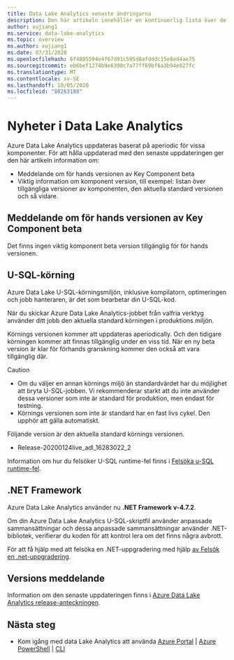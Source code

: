 ```yaml
---
title: Data Lake Analytics senaste ändringarna
description: Den här artikeln innehåller en kontinuerlig lista över de senaste ändringarna som görs i Data Lake Analytics.
author: xujiang1
ms.service: data-lake-analytics
ms.topic: overview
ms.author: xujiang1
ms.date: 07/31/2020
ms.openlocfilehash: 6f4885594e4f67d91c595d8afdddc15e8ed4ae75
ms.sourcegitcommit: eb6bef1274b9e6390c7a77ff69bf6a3b94e827fc
ms.translationtype: MT
ms.contentlocale: sv-SE
ms.lasthandoff: 10/05/2020
ms.locfileid: "88263188"
---
```

# <a name="whats-new-in-data-lake-analytics"></a>Nyheter i Data Lake Analytics

Azure Data Lake Analytics uppdateras baserat på aperiodic för vissa komponenter. För att hålla uppdaterad med den senaste uppdateringen ger den här artikeln information om:

- Meddelande om för hands versionen av Key Component beta
- Viktig information om komponent version, till exempel: listan över tillgängliga versioner av komponenten, den aktuella standard versionen och så vidare.


## <a name="notification-of-key-component-beta-preview"></a>Meddelande om för hands versionen av Key Component beta

Det finns ingen viktig komponent beta version tillgänglig för för hands versionen. 

## <a name="u-sql-runtime"></a>U-SQL-körning

Azure Data Lake U-SQL-körningsmiljön, inklusive kompilatorn, optimeringen och jobb hanteraren, är det som bearbetar din U-SQL-kod.

När du skickar Azure Data Lake Analytics-jobbet från valfria verktyg använder ditt jobb den aktuella standard körningen i produktions miljön. 

Körnings versionen kommer att uppdateras aperiodically. Och den tidigare körningen kommer att finnas tillgänglig under en viss tid. När en ny beta version är klar för förhands granskning kommer den också att vara tillgänglig där.

> [!CAUTION]
> - Om du väljer en annan körnings miljö än standardvärdet har du möjlighet att bryta U-SQL-jobben. Vi rekommenderar starkt att du inte använder dessa versioner som inte är standard för produktion, men endast för testning.
> - Körnings versionen som inte är standard har en fast livs cykel. Den upphör att gälla automatiskt.

Följande version är den aktuella standard körnings versionen.

- Release-20200124live_adl_16283022_2

Information om hur du felsöker U-SQL runtime-fel finns i [Felsöka u-SQL runtime-fel](runtime-troubleshoot.md).

## <a name="net-framework"></a>.NET Framework

Azure Data Lake Analytics använder nu **.NET Framework v-4.7.2**. 

Om din Azure Data Lake Analytics U-SQL-skriptfil använder anpassade sammansättningar och dessa anpassade sammansättningar använder .NET-bibliotek, verifierar du koden för att kontrol lera om det finns några avbrott.

För att få hjälp med att felsöka en .NET-uppgradering med hjälp [av Felsök en .net-uppgradering](runtime-troubleshoot.md).

## <a name="release-note"></a>Versions meddelande

Information om den senaste uppdateringen finns i [Azure Data Lake Analytics release-anteckningen](https://github.com/Azure/AzureDataLake/tree/master/docs/Release_Notes).


## <a name="next-steps"></a>Nästa steg

* Kom igång med data Lake Analytics att använda [Azure Portal](data-lake-analytics-get-started-portal.md)  |  [Azure PowerShell](data-lake-analytics-get-started-powershell.md)  |  [CLI](data-lake-analytics-get-started-cli.md)

